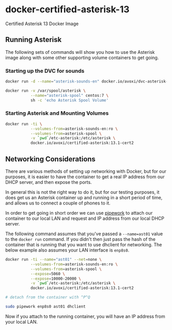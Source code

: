 # docker-certified-asterisk-13
Certified Asterisk 13 Docker Image

## Running Asterisk
The following sets of commands will show you how to use the Asterisk image along with some other supporting volume containers to get going.

### Starting up the DVC for sounds
```sh
docker run -d --name="asterisk-sounds-en" docker.io/avoxi/dvc-asterisk-sounds-en:latest

docker run -v /var/spool/asterisk \
           --name="asterisk-spool" centos:7 \
           sh -c 'echo Asterisk Spool Volume'

```

### Starting Asterisk and Mounting Volumes
```sh
docker run -ti \
           --volumes-from=asterisk-sounds-en:ro \
           --volumes-from=asterisk-spool \
           -v `pwd`/etc-asterisk:/etc/asterisk \
           docker.io/avoxi/certified-asterisk:13.1-cert2
```

## Networking Considerations
There are various methods of setting up networking with Docker, but for our purposes, it is easier to have the container to get a real IP address from our DHCP server, and then expose the ports.

In general this is not the right way to do it, but for our testing purposes, it does get us an Asterisk container up and running in a short period of time, and allows us to connect a couple of phones to it.

In order to get going in short order we can use [pipework](https://github.com/jpetazzo/pipework) to attach our container to our local LAN and request and IP address from our local DHCP server.

The following command assumes that you've passed a `--name=ast01` value to the `docker run` command. If you didn't then just pass the hash of the container that is running that you want to use dhclient for networking. The below example also assumes your LAN interface is `enp8s0`.

```sh
docker run -ti --name="ast01" --net=none \
           --volumes-from=asterisk-sounds-en:ro \
           --volumes-from=asterisk-spool \
           --expose=5060 \
           --expose=10000-20000 \
           -v `pwd`/etc-asterisk:/etc/asterisk \
           docker.io/avoxi/certified-asterisk:13.1-cert2

# detach from the container with ^P^Q

sudo pipework enp8s0 ast01 dhclient
```

Now if you attach to the running container, you will have an IP address from your local LAN.